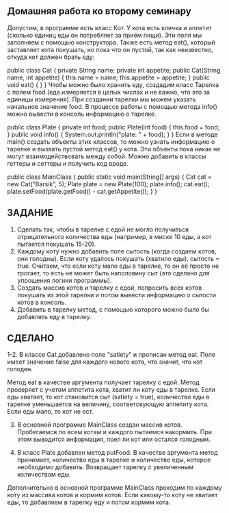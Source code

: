 ## Домашняя работа ко второму семинару
Допустим, в программе есть класс Кот. У кота есть кличка и аппетит (сколько единиц еды он потребляет за приём
пищи). Эти поля мы заполняем с помощью конструктора. Также есть метод eat(), который заставляет
кота покушать, но пока что он пустой, так как неизвестно, откуда кот должен брать еду:

public class Cat {
    private String name;
    private int appetite;
    public Cat(String name, int appetite) {
        this.name = name;
        this.appetite = appetite;
    }
    public void eat() { }
}
Чтобы можно было хранить еду, создадим класс Тарелка с полем food (еда измеряется в целых
числах и не важно, что это за единицы измерения). При создании тарелки мы можем указать
начальное значение food. В процессе работы с помощью метода info() можно вывести в консоль
информацию о тарелке.

public class Plate {
    private int food;
    public Plate(int food) {
        this.food = food;
    }
    public void info() {
        System.out.println("plate: " + food);
    }
}
Если в методе main() создать объекты этих классов, то можно узнать информацию о тарелке и
вызвать пустой метод eat() у кота. Эти объекты пока никак не могут взаимодействовать между собой.
Можно добавить в классы геттеры и сеттеры и получить код вроде.

public class MainClass {
    public static void main(String[] args) {
        Cat cat = new Cat("Barsik", 5);
        Plate plate = new Plate(100);
        plate.info();
        cat.eat();
        plate.setFood(plate.getFood() - cat.getAppetite());
    }
}
## ЗАДАНИЕ

 1. Сделать так, чтобы в тарелке с едой не могло получиться отрицательного количества еды (например, в миске 10 еды, а кот пытается покушать 15-20).
  2. Каждому коту нужно добавить поле сытость (когда создаем котов, они голодны). Если коту удалось покушать (хватило еды), сытость = true. Считаем, что если коту мало еды в тарелке, то он её просто не трогает, то есть не может быть наполовину сыт (это сделано для упрощения логики программы).
3. Создать массив котов и тарелку с едой, попросить всех котов покушать из этой тарелки и потом вывести информацию о сытости котов в консоль.
4. Добавить в тарелку метод, с помощью которого можно было бы добавлять еду в тарелку.

## CДЕЛАНО
1-2. В классе Cat добавлено поле "satiety" и прописан метод eat. Поле имеет значение false для каждого нового кота, что значит, что кот голоден.

Метод eat в качестве аргумента получает тарелку с едой. Метод проверяет с учетом аппетита кота, хватит ли коту еды в тарелке. Если еды хватает, то кот становится сыт (satiety = true), количество еды в тарелке уменьшается на величину, соответсвующую аппетиту кота. Если еды мало, то кот не ест.

3. В основной программе MainClass создан массив котов. Пробегаемся по всем котам и каждого пытаемся накормить. При этом выводится информация, поел ли кот или остался голодным.

4. В класс Plate добавлен метод putFood. В качестве аргумента метод принимает, количество еды в тарелке и количество еды, которое необходимо добавить. Возвращает тарелку с увеличенным количеством еды.

Дополнительно в основной программе MainClass проходим по каждому коту из массива котов и кормим котов. Если какому-то коту не хватает еды, то добавляем в тарелку еду и потом кормим кота.